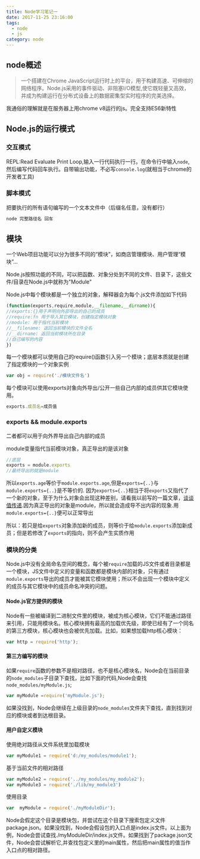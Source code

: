 ```yaml
---
title: Node学习笔记一
date: 2017-11-25 23:16:00
tags: 
  - node
  - js
category: node
---
```

## node概述

>一个搭建在Chrome JavaScript运行时上的平台，用于构建高速、可伸缩的网络程序。Node.js采用的事件驱动、非阻塞I/O模型,使它既轻量又高效，并成为构建运行在分布式设备上的数据密集型实时程序的完美选择。

我通俗的理解就是在服务器上用chrome v8运行的js。完全支持ES6新特性

## Node.js的运行模式

### 交互模式

REPL:Read Evaluate Print Loop,输入一行代码执行一行。在命令行中输入``node``,然后编写代码回车执行。自带输出功能，不必写``console.log``(就相当于chrome的开发者工具)

### 脚本模式

把要执行的所有语句编写的一个文本文件中（后缀名任意，没有都行）

```js
node 完整路径名 回车
```

<!--more-->

## 模块

一个Web项目功能可以分为很多不同的“模块”，如商店管理模块、用户管理“模块”...

Node.js按照功能的不同，可以把函数、对象分处到不同的文件、目录下，这些文件/目录在Node.js中就称为"Module"

Node.js中每个模块都是一个独立的对象，解释器会为每个.js文件添加如下代码

```js
(function(exports,require,module,__filename,__dirname)){
//exports:{}用于声明向外部导出的自己的成员
//require:fn 用于导入其它模块，创建指定模块对象
//module: 用于指代当前模块
//__filename: 返回当前模块的文件全名
//__dirname: 返回当前模块所在目录
//自己编写的内容
})
```

每一个模块都可以使用自己的require()函数引入另一个模块；底层本质就是创建了指定模块的一个对象实例

```js
var obj = require('./模块文件名')
```

每个模块可以使用exports对象向外导出/公开一些自己内部的成员供其它模块使用。

```js
exports.成员名=成员值
```

### exports && module.exports

二者都可以用于向外界导出自己内部的成员

module变量指代当前模块对象，真正导出的是该对象

```js
//底层
exports = module.exports
//最终导出的就是module
```

所以``exports.age``等价于``module.exports.age``,但是``exports={..}``与``module.exports={..}``是不等价的.
因为``exports={..}``相当于将``exports``又指代了一个新的对象，至于为什么对象会出现这种差别，请看我以前写的一篇文章，[谈谈值传递](http://hutchins.cn/2017/07/25/%E8%B0%88%E8%B0%88%E5%80%BC%E4%BC%A0%E9%80%).因为真正导出的对象是module，所以就会造成导不出内容的现象.用``module.exports={..}``便可以正常导出

所以：若只是给``exports``对象添加新的成员，则等价于给``module.exports``添加新成员；但是若修改了``exports``的指向，则不会产生实质作用

### 模块的分类

Node.js中没有全局命名空间的概念，每个被``require``加载的JS文件或者目录都是一个模块，JS文件中定义的变量和函数都是模块内部的对象，只有通过``module.exports``导出的成员才能被其它模块使用；所以不会出现一个模块中定义的成员与其它模块中的成员命名冲突的问题。

#### Node.js官方提供的模块

Node有一些被编译到二进制文件里的模块，被成为核心模块，它们不能通过路径来引用，只能用模块名。核心模块拥有最高的加载优先级，即使已经有了一个同名的第三方模块，核心模块也会被优先加载。比如，如果想加载http核心模块：

```js
var http = require('http');
```

#### 第三方编写的模块

如果``require``函数的参数不是相对路径，也不是核心模块名，Node会在当前目录的``node_modules``子目录下查找，比如下面的代码,Node会查找  ``node_modules/myModule.js``;

```js
var myModule =require('myModule.js');
```

如果没找到，Node会继续在上级目录的``node_modules``文件夹下查找，直到找到对应的模块或者到达根目录。

#### 用户自定义模块

使用绝对路径从文件系统里加载模块

```js
var myModule1 = require('d:/my_modules/module1');
```

基于当前文件的相对路径

```js
var myModule2 = require('../my_modules/my_module2');
var myModule3 = require('./lib/my_module3')
```

使用目录

```js
var  myModule = require('./myModuleDir');
```

Node会假定这个目录是模块包，并尝试在这个目录下搜索包定义文件package.json。如果没找到，Node会假设包的入口点是index.js文件。以上面为例，Node会尝试查找./myModuleDir/index.js文件。如果找到了package.json文件，Node会尝试解析它,并查找包定义里的main属性，然后把main属性的值当作入口点的相对路径。
















